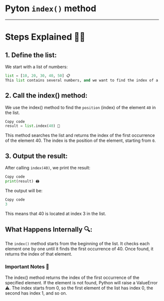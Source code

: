 # **Pyton `index()` method**
---
# Steps Explained 🚶‍♂️

## 1. **Define the list:**
We start with a list of numbers:
```python
list = [10, 20, 30, 40, 50] 📋
This list contains several numbers, and we want to find the index of a specific element.
```
## 2. Call the index() method:
We use the index() method to find the `position` (index) of the element `40` in the list.

```python
Copy code
result = list.index(40) 🔢
```
This method searches the list and returns the index of the first occurrence of the element 40. The index is the position of the element, starting from `0`.

## 3. Output the result:
After calling `index(40)`, we print the result:

```python
Copy code
print(result) 🖨️
```
The output will be:

```python
Copy code
3
```
This means that 40 is located at index 3 in the list.

## What Happens Internally 🔍:
The `index()` method starts from the beginning of the list.
It checks each element one by one until it finds the first occurrence of 40.
Once found, it returns the index of that element.
### Important Notes 📌
The index() method returns the index of the first occurrence of the specified element.
If the element is not found, Python will raise a ValueError ⚠️.
The index starts from 0, so the first element of the list has index 0, the second has index 1, and so on.


